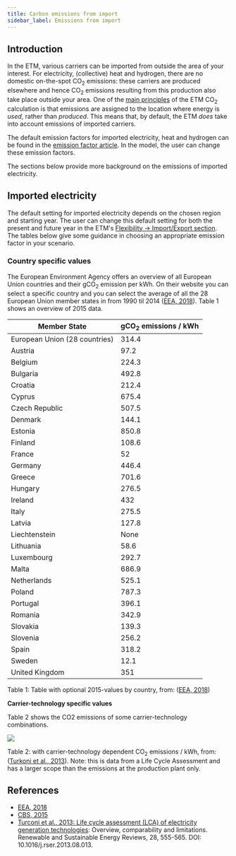 ```yaml
---
title: Carbon emissions from import
sidebar_label: Emissions from import
---
```


## Introduction
In the ETM, various carriers can be imported from outside the area of your interest. For electricity, (collective) heat and hydrogen, there are no domestic on-the-spot CO<sub>2</sub> emissions: these carriers are produced elsewhere and hence CO<sub>2</sub> emissions resulting from this production also take place outside your area. One of the [main principles](co2-main-principles.md) of the ETM CO<sub>2</sub> calculation is that emissions are assigned to the location where energy is _used_, rather than _produced_. This means that, by default, the ETM _does_ take into account emissions of imported carriers.

The default emission factors for imported electricity, heat and hydrogen can be found in the [emission factor article](co2-emission-factors.md). In the model, the user can change these emission factors.

The sections below provide more background on the emissions of imported electricity.

## Imported electricity

The default setting for imported electricity depends on the chosen region and starting year. The user can change this default setting for both the present and future year in the ETM's [Flexibility → Import/Export section](https://pro.energytransitionmodel.com/scenario/flexibility/electricity_import_export/electricity-interconnectors). The tables below give some guidance in choosing an appropriate emission factor in your scenario.

### Country specific values

The European Environment Agency offers an overview of all European Union countries and their gCO<sub>2</sub> emission per kWh. On their website you can select a specific country and you can select the average of all the 28 European Union member states in from 1990 til 2014 ([EEA, 2018](#references)). Table 1 shows an overview of 2015 data.

Member State		| gCO<sub>2</sub> emissions / kWh
------------- | -------------
European Union (28 countries)| 314.4
Austria			| 97.2
Belgium			| 224.3
Bulgaria			| 492.8
Croatia			| 212.4
Cyprus				| 675.4
Czech Republic	| 507.5
Denmark			| 	144.1
Estonia			| 850.8
Finland			| 108.6
France				| 52
Germany			| 	446.4
Greece				| 701.6
Hungary			| 276.5
Ireland			| 432
Italy				| 275.5
Latvia				| 127.8
Liechtenstein		| 	None
Lithuania			| 58.6
Luxembourg		| 292.7
Malta				| 686.9
Netherlands		| 525.1
Poland				| 787.3
Portugal			| 396.1
Romania			| 342.9
Slovakia			| 139.3
Slovenia			| 256.2
Spain				| 318.2
Sweden				| 12.1
United Kingdom	| 351


Table 1: Table with optional 2015-values by country, from: ([EEA, 2018](#references))


**Carrier-technology specific values**

Table 2 shows the CO2 emissions of some carrier-technology combinations.

![](/img/docs/20180111_carrier-technology_co2_emissions.png)

Table 2: with carrier-technology dependent CO<sub>2</sub> emissions / kWh, from: ([Turkoni et al., 2013](#references)). Note: this is data from a Life Cycle Assessment and has a larger scope than the emissions at the production plant only.

## References

- [EEA, 2018](https://www.eea.europa.eu/data-and-maps/daviz/co2-emission-intensity-5#tab-googlechartid_chart_11_filters=%7B%22rowFilters%22%3A%7B%7D%3B%22columnFilters%22%3A%7B%22pre_config_ugeo%22%3A%5B%22European%20Union%20(current%20composition)%22%5D%7D%7D)
- [CBS, 2015](https://www.cbs.nl/nl-nl/achtergrond/2017/06/rendementen-en-co2-emissie-elektriciteitsproductie-2015)
- [Turconi et al., 2013: Life cycle assessment (LCA) of electricity generation
technologies](https://refman.energytransitionmodel.com/publications/2078): Overview, comparability and limitations. Renewable and Sustainable Energy Reviews, 28, 555-565. DOI: 10.1016/j.rser.2013.08.013.

